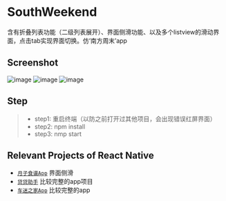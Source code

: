 # SouthWeekend
含有折叠列表功能（二级列表展开）、界面侧滑功能、以及多个listview的滑动界面，点击tab实现界面切换。仿‘南方周末’app


## Screenshot
![image](https://github.com/liuhongjun719/SouthWeekend/blob/master/screenshots/1.png)
![image](https://github.com/liuhongjun719/SouthWeekend/blob/master/screenshots/2.png)
![image](https://github.com/liuhongjun719/SouthWeekend/blob/master/screenshots/3.png)





## Step
>* step1:  重启终端（以防之前打开过其他项目，会出现错误红屏界面）
>* step2:  npm install
>* step3:  nmp start




## Relevant Projects of React Native

* [`月子食谱App`](https://github.com/liuhongjun719/react-native-FoodMenu) 界面侧滑
* [`贷贷助手`](https://github.com/liuhongjun719/react-native-DaidaiHelperNew) 比较完整的app项目
* [`车迷之家App`](https://github.com/liuhongjun719/FansHome) 比较完整的app

